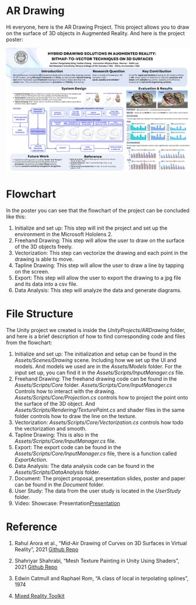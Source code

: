 # AR Drawing

Hi everyone, here is the AR Drawing Project. This project allows you to draw on the surface of 3D objects in Augmented Reality. And here is the project poster:

![alt text](image.png)

# Flowchart

In the poster you can see that the flowchart of the project can be concluded like this:

1. Initialize and set up: This step will init the project and set up the environment in the Microsoft Hololens 2.
2. Freehand Drawing: This step will allow the user to draw on the surface of the 3D objects freely.
3. Vectorization: This step can vectorize the drawing and each point in the drawing is able to move.
4. Tapline Drawing: This step will allow the user to draw a line by tapping on the screen.
5. Export: This step will allow the user to export the drawing to a jpg file and its data into a csv file.
6. Data Analysis: This step will analyze the data and generate diagrams.

# File Structure

The Unity project we created is inside the *UnityProjects/ARDrawing* folder, and here is a brief description of how to find corresponding code and files from the flowchart:

1. Initialize and set up: The initialization and setup can be found in the *Assets/Scenes/Drawing* scene. Including how we set up the UI and models. And models we used are in the *Assets/Models* folder. For the input set up, you can find it in the *Assets/Scripts/InputManager.cs* file.
2. Freehand Drawing: The freehand drawing code can be found in the *Assets/Scripts/Core* folder. *Assets/Scripts/Core/InputManager.cs* Controls how to interact with the drawing. *Assets/Scripts/Core/Projection.cs* controls how to project the point onto the surface of the 3D object. And *Assets/Scripts/Rendering/TexturePaint.cs* and shader files in the same folder controls how to draw the line on the texture.
3. Vectorization: *Assets/Scripts/Core/Vectorization.cs* controls how todo the vectorization and smooth.
4. Tapline Drawing: This is also in the *Assets/Scripts/Core/InputManager.cs* file.
5. Export: The export code can be found in the *Assets/Scripts/Core/InputManager.cs* file, there is a function called *ExportAction*.
6. Data Analysis: The data analysis code can be found in the *Assets/Scripts/DataAnalysis* folder.
7. Document: The project proposal, presentation slides, poster and paper can be found in the *Document* folder.
8. User Study: The data from the user study is located in the *UserStudy* folder.
9. Video: Showcase: Presentation[Presentation](https://youtu.be/TxaIYqDD-fE)
# Reference

1. Rahul Arora et al., “Mid-Air Drawing of Curves on 3D Surfaces in
Virtual Reality”, 2021 [Github Repo](https://github.com/rarora7777/curve-on-surface-drawing-vr)

2. Shahriyar Shahrabi, “Mesh Texture Painting in Unity Using
Shaders”, 2021 [Github Repo](https://github.com/IRCSS/TexturePaint)

3. Edwin Catmull and Raphael Rom, “A class of local in terpolating
splines”, 1974

4. [Mixed Reality Toolkit](https://github.com/MixedRealityToolkit/MixedRealityToolkit-Unity)
